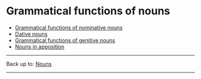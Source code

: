 # Grammatical functions of nouns

- [Grammatical functions of nominative nouns](nominative.md)
- [Dative nouns](dative.md)
- [Grammatical functions of genitive nouns](genitive.md)
- [Nouns in apposition](apposition.md)

----

Back up to: [Nouns](../index.md)

----
